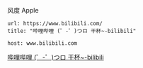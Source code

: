 风度
Apple


```cardlink
url: https://www.bilibili.com/
title: "哔哩哔哩 (゜-゜)つロ 干杯~-bilibili"

host: www.bilibili.com
```
 [哔哩哔哩 (゜-゜)つロ 干杯\~-bilibili](https://www.bilibili.com/)



